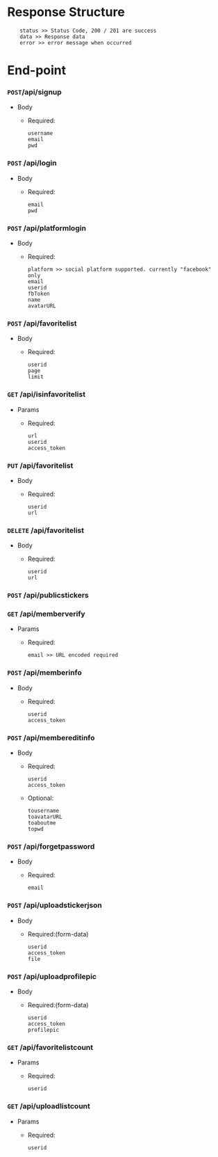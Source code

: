 
# Response Structure

        status >> Status Code, 200 / 201 are success
        data >> Response data 
        error >> error message when occurred


# End-point


### ```POST```/api/signup
  - Body
    - Required:

          username
          email
          pwd



### ```POST``` /api/login    
  - Body
    - Required:

          email
          pwd


### ```POST``` /api/platformlogin
  - Body
    - Required:

          platform >> social platform supported. currently "facebook" only
          email
          userid
          fbToken
          name
          avatarURL



### ```POST``` /api/favoritelist
    
  - Body
    - Required:

          userid
          page
          limit


### ```GET``` /api/isinfavoritelist
  - Params
    - Required:

          url
          userid
          access_token



### ```PUT``` /api/favoritelist 
  - Body
    - Required:

          userid
          url



### ```DELETE``` /api/favoritelist 
  - Body
    - Required:

          userid
          url



### ```POST``` /api/publicstickers
    

### ```GET``` /api/memberverify
  - Params
    - Required:

          email >> URL encoded required



### ```POST``` /api/memberinfo
  - Body
    - Required:

          userid
          access_token



### ```POST``` /api/membereditinfo
  - Body
    - Required:

          userid
          access_token
    
    - Optional:

          tousername
          toavatarURL
          toaboutme
          topwd


### ```POST``` /api/forgetpassword
  - Body
    - Required:

          email



### ```POST``` /api/uploadstickerjson
  - Body
    - Required:(form-data)

          userid
          access_token
          file


### ```POST``` /api/uploadprofilepic
  - Body
    - Required:(form-data)

          userid
          access_token
          profilepic


### ```GET``` /api/favoritelistcount
  - Params
    - Required:

          userid


### ```GET``` /api/uploadlistcount
  - Params
    - Required:

          userid





